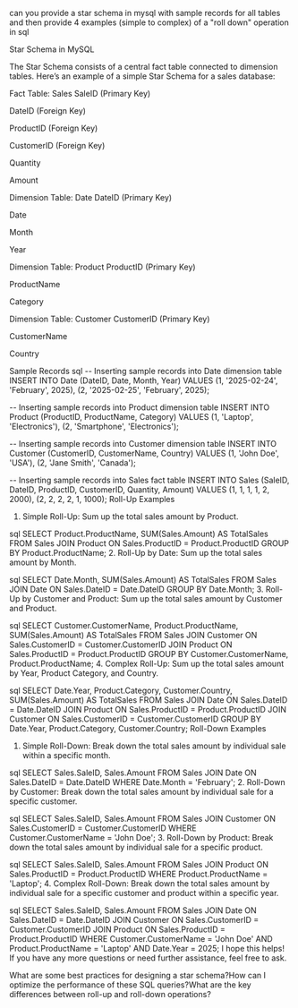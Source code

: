 can you provide a star schema in mysql with sample records for all tables and then provide 4 examples (simple to complex) of a "roll down" operation in sql

Star Schema in MySQL

The Star Schema consists of a central fact table connected to dimension tables. Here’s an example of a simple Star Schema for a sales database:

Fact Table: Sales
SaleID (Primary Key)

DateID (Foreign Key)

ProductID (Foreign Key)

CustomerID (Foreign Key)

Quantity

Amount

Dimension Table: Date
DateID (Primary Key)

Date

Month

Year

Dimension Table: Product
ProductID (Primary Key)

ProductName

Category

Dimension Table: Customer
CustomerID (Primary Key)

CustomerName

Country

Sample Records
sql
-- Inserting sample records into Date dimension table
INSERT INTO Date (DateID, Date, Month, Year) VALUES 
(1, '2025-02-24', 'February', 2025),
(2, '2025-02-25', 'February', 2025);

-- Inserting sample records into Product dimension table
INSERT INTO Product (ProductID, ProductName, Category) VALUES 
(1, 'Laptop', 'Electronics'),
(2, 'Smartphone', 'Electronics');

-- Inserting sample records into Customer dimension table
INSERT INTO Customer (CustomerID, CustomerName, Country) VALUES 
(1, 'John Doe', 'USA'),
(2, 'Jane Smith', 'Canada');

-- Inserting sample records into Sales fact table
INSERT INTO Sales (SaleID, DateID, ProductID, CustomerID, Quantity, Amount) VALUES 
(1, 1, 1, 1, 2, 2000),
(2, 2, 2, 2, 1, 1000);
Roll-Up Examples
1. Simple Roll-Up: Sum up the total sales amount by Product.

sql
SELECT Product.ProductName, SUM(Sales.Amount) AS TotalSales
FROM Sales
JOIN Product ON Sales.ProductID = Product.ProductID
GROUP BY Product.ProductName;
2. Roll-Up by Date: Sum up the total sales amount by Month.

sql
SELECT Date.Month, SUM(Sales.Amount) AS TotalSales
FROM Sales
JOIN Date ON Sales.DateID = Date.DateID
GROUP BY Date.Month;
3. Roll-Up by Customer and Product: Sum up the total sales amount by Customer and Product.

sql
SELECT Customer.CustomerName, Product.ProductName, SUM(Sales.Amount) AS TotalSales
FROM Sales
JOIN Customer ON Sales.CustomerID = Customer.CustomerID
JOIN Product ON Sales.ProductID = Product.ProductID
GROUP BY Customer.CustomerName, Product.ProductName;
4. Complex Roll-Up: Sum up the total sales amount by Year, Product Category, and Country.

sql
SELECT Date.Year, Product.Category, Customer.Country, SUM(Sales.Amount) AS TotalSales
FROM Sales
JOIN Date ON Sales.DateID = Date.DateID
JOIN Product ON Sales.ProductID = Product.ProductID
JOIN Customer ON Sales.CustomerID = Customer.CustomerID
GROUP BY Date.Year, Product.Category, Customer.Country;
Roll-Down Examples
1. Simple Roll-Down: Break down the total sales amount by individual sale within a specific month.

sql
SELECT Sales.SaleID, Sales.Amount
FROM Sales
JOIN Date ON Sales.DateID = Date.DateID
WHERE Date.Month = 'February';
2. Roll-Down by Customer: Break down the total sales amount by individual sale for a specific customer.

sql
SELECT Sales.SaleID, Sales.Amount
FROM Sales
JOIN Customer ON Sales.CustomerID = Customer.CustomerID
WHERE Customer.CustomerName = 'John Doe';
3. Roll-Down by Product: Break down the total sales amount by individual sale for a specific product.

sql
SELECT Sales.SaleID, Sales.Amount
FROM Sales
JOIN Product ON Sales.ProductID = Product.ProductID
WHERE Product.ProductName = 'Laptop';
4. Complex Roll-Down: Break down the total sales amount by individual sale for a specific customer and product within a specific year.

sql
SELECT Sales.SaleID, Sales.Amount
FROM Sales
JOIN Date ON Sales.DateID = Date.DateID
JOIN Customer ON Sales.CustomerID = Customer.CustomerID
JOIN Product ON Sales.ProductID = Product.ProductID
WHERE Customer.CustomerName = 'John Doe' AND Product.ProductName = 'Laptop' AND Date.Year = 2025;
I hope this helps! If you have any more questions or need further assistance, feel free to ask.

What are some best practices for designing a star schema?How can I optimize the performance of these SQL queries?What are the key differences between roll-up and roll-down operations?
